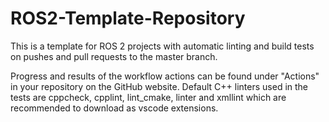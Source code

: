 # ROS2-Template-Repository

This is a template for ROS 2 projects with automatic linting and build tests on pushes and pull requests to the master branch.

Progress and results of the workflow actions can be found under "Actions" in your repository on the GitHub website. Default C++ linters used in the tests are cppcheck, cpplint, lint_cmake, linter and xmllint which are recommended to download as vscode extensions. 
